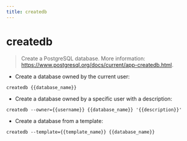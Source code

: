 ```yaml
---
title: createdb
---
```

# createdb

> Create a PostgreSQL database.
> More information: <https://www.postgresql.org/docs/current/app-createdb.html>.

- Create a database owned by the current user:

`createdb {{database_name}}`

- Create a database owned by a specific user with a description:

`createdb --owner={{username}} {{database_name}} '{{description}}'`

- Create a database from a template:

`createdb --template={{template_name}} {{database_name}}`
